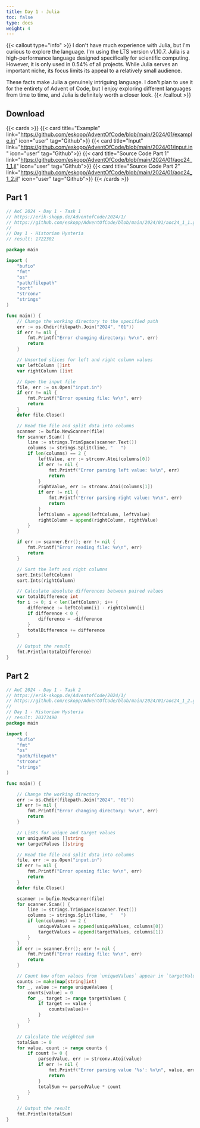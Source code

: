 ```yaml
---
title: Day 1 - Julia 
toc: false
type: docs
weight: 4
---
```


{{< callout type="info" >}}
I don't have much experience with Julia, but I'm curious to explore the language. I'm using the LTS version v1.10.7. Julia is a high-performance language designed specifically for scientific computing. However, it is only used in 0.54% of all projects. While Julia serves an important niche, its focus limits its appeal to a relatively small audience. 

These facts make Julia a genuinely intriguing language. I don't plan to use it for the entirety of Advent of Code, but I enjoy exploring different languages from time to time, and Julia is definitely worth a closer look.
{{< /callout >}}

## Download 
{{< cards >}}
{{< card title="Example" link="https://github.com/eskopp/AdventOfCode/blob/main/2024/01/example.in" icon="user" tag="Github">}}
{{< card title="Input" link="https://github.com/eskopp/AdventOfCode/blob/main/2024/01/input.in" icon="user" tag="Github">}}
{{< card title="Source Code Part 1" link="https://github.com/eskopp/AdventOfCode/blob/main/2024/01/aoc24_1_1.jl" icon="user" tag="Github">}}
{{< card title="Source Code Part 2" link="https://github.com/eskopp/AdventOfCode/blob/main/2024/01/aoc24_1_2.jl" icon="user" tag="Github">}}
{{< /cards >}}


## Part 1

```go {linenos=table,linenostart=1}
// AoC 2024 - Day 1 - Task 1
// https://erik-skopp.de/AdventofCode/2024/1/
// https://github.com/eskopp/AdventOfCode/blob/main/2024/01/aoc24_1_1.go
//
// Day 1 - Historian Hysteria
// result: 1722302

package main

import (
	"bufio"
	"fmt"
	"os"
	"path/filepath"
	"sort"
	"strconv"
	"strings"
)

func main() {
	// Change the working directory to the specified path
	err := os.Chdir(filepath.Join("2024", "01"))
	if err != nil {
		fmt.Printf("Error changing directory: %v\n", err)
		return
	}

	// Unsorted slices for left and right column values
	var leftColumn []int
	var rightColumn []int

	// Open the input file
	file, err := os.Open("input.in")
	if err != nil {
		fmt.Printf("Error opening file: %v\n", err)
		return
	}
	defer file.Close()

	// Read the file and split data into columns
	scanner := bufio.NewScanner(file)
	for scanner.Scan() {
		line := strings.TrimSpace(scanner.Text())
		columns := strings.Split(line, "   ")
		if len(columns) == 2 {
			leftValue, err := strconv.Atoi(columns[0])
			if err != nil {
				fmt.Printf("Error parsing left value: %v\n", err)
				return
			}
			rightValue, err := strconv.Atoi(columns[1])
			if err != nil {
				fmt.Printf("Error parsing right value: %v\n", err)
				return
			}
			leftColumn = append(leftColumn, leftValue)
			rightColumn = append(rightColumn, rightValue)
		}
	}

	if err := scanner.Err(); err != nil {
		fmt.Printf("Error reading file: %v\n", err)
		return
	}

	// Sort the left and right columns
	sort.Ints(leftColumn)
	sort.Ints(rightColumn)

	// Calculate absolute differences between paired values
	var totalDifference int
	for i := 0; i < len(leftColumn); i++ {
		difference := leftColumn[i] - rightColumn[i]
		if difference < 0 {
			difference = -difference
		}
		totalDifference += difference
	}

	// Output the result
	fmt.Println(totalDifference)
}
```


## Part 2 

```go {linenos=table,linenostart=1}
// AoC 2024 - Day 1 - Task 2
// https://erik-skopp.de/AdventofCode/2024/1/
// https://github.com/eskopp/AdventOfCode/blob/main/2024/01/aoc24_1_2.go
//
// Day 1 - Historian Hysteria
// result: 20373490
package main

import (
	"bufio"
	"fmt"
	"os"
	"path/filepath"
	"strconv"
	"strings"
)

func main() {

	// Change the working directory
	err := os.Chdir(filepath.Join("2024", "01"))
	if err != nil {
		fmt.Printf("Error changing directory: %v\n", err)
		return
	}

	// Lists for unique and target values
	var uniqueValues []string
	var targetValues []string

	// Read the file and split data into columns
	file, err := os.Open("input.in")
	if err != nil {
		fmt.Printf("Error opening file: %v\n", err)
		return
	}
	defer file.Close()

	scanner := bufio.NewScanner(file)
	for scanner.Scan() {
		line := strings.TrimSpace(scanner.Text())
		columns := strings.Split(line, "   ")
		if len(columns) == 2 {
			uniqueValues = append(uniqueValues, columns[0])
			targetValues = append(targetValues, columns[1])
		}
	}
	if err := scanner.Err(); err != nil {
		fmt.Printf("Error reading file: %v\n", err)
		return
	}

	// Count how often values from `uniqueValues` appear in `targetValues`
	counts := make(map[string]int)
	for _, value := range uniqueValues {
		counts[value] = 0
		for _, target := range targetValues {
			if target == value {
				counts[value]++
			}
		}
	}

	// Calculate the weighted sum
	totalSum := 0
	for value, count := range counts {
		if count != 0 {
			parsedValue, err := strconv.Atoi(value)
			if err != nil {
				fmt.Printf("Error parsing value '%s': %v\n", value, err)
				return
			}
			totalSum += parsedValue * count
		}
	}

	// Output the result
	fmt.Println(totalSum)
}

```